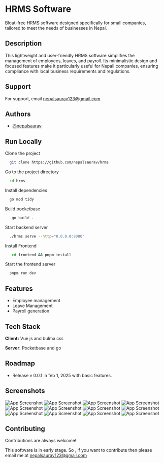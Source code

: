 
# HRMS Software

Bloat-free HRMS software designed specifically for small companies, tailored to meet the needs of businesses in Nepal.

## Description
This lightweight and user-friendly HRMS software simplifies the management of employees, leaves, and payroll. Its minimalistic design and focused features make it particularly useful for Nepali companies, ensuring compliance with local business requirements and regulations.


## Support

For support, email nepalsaurav123@gmail.com


## Authors

- [@nepalsaurav](https://github.com/nepalsaurav)


## Run Locally

Clone the project

```bash
  git clone https://github.com/nepalsaurav/hrms
```

Go to the project directory

```bash
  cd hrms
```

Install dependencies

```bash
  go mod tidy
```

Build pocketbase

```bash
   go build .
```

Start backend server

```bash
  ./hrms serve --http="0.0.0.0:8080"
```

Install Frontend

```bash
   cd frontend && pnpm install
```

Start the frontend server

```bash
  pnpm run dev
```


## Features

- Employee management
- Leave Management
- Payroll generation



## Tech Stack

**Client:** Vue js and bulma css

**Server:** Pocketbase and go


## Roadmap

- Release v 0.0.1 in feb 1, 2025 with basic features.


## Screenshots

![App Screenshot](https://drive.google.com/file/d/17SN6Fxtb_mW6Kxi7Kdx_LJmM4hxmmTCx/view?usp=sharing)
![App Screenshot](https://drive.google.com/file/d/1c2LPdPQjl0vxdgl53UYOh5QyIuCBQpuG/view?usp=sharing)
![App Screenshot](https://drive.google.com/file/d/1ou7t0UWVMyS7HHEwZgz0kdPNHf5e5-SA/view?usp=sharing)
![App Screenshot](https://drive.google.com/file/d/1V7GMAfYKhqQucsqizWzpgcvf1FMBAVMR/view?usp=sharing)
![App Screenshot](https://drive.google.com/file/d/12V2x9VMu99Lzp-dsAmX9EIMoAhkXdy0P/view?usp=sharing)
![App Screenshot](https://drive.google.com/file/d/1hOGQzIxw4OpLJaXKPZ7El4MKTQ-xzpHD/view?usp=sharing)
![App Screenshot](https://drive.google.com/file/d/1eCz4g4GJmky0dMe5tr3ZnBXjeH19ZjQQ/view?usp=sharing)
![App Screenshot](https://drive.google.com/file/d/1f8DfLM6LDdCFaBdTAgMTm34UkZn2dbaX/view?usp=sharing)
![App Screenshot](https://drive.google.com/file/d/1o7vbkLAPLtMQSKFW0f5aB6OS7KHwtu7E/view?usp=sharing)
![App Screenshot](https://drive.google.com/file/d/1o7vbkLAPLtMQSKFW0f5aB6OS7KHwtu7E/view?usp=sharing)
![App Screenshot](https://drive.google.com/file/d/1uBzgyuId34of90UO6icoQ_cR9pW37x0c/view?usp=sharing)
![App Screenshot](https://drive.google.com/file/d/158XnEbDsS4EZ-X2llUZ0lkJkAZogCCwO/view?usp=sharing)




## Contributing

Contributions are always welcome!

This software is in early stage. So , if you want to contribute then please email me at nepalsaurav123@gmail.com
